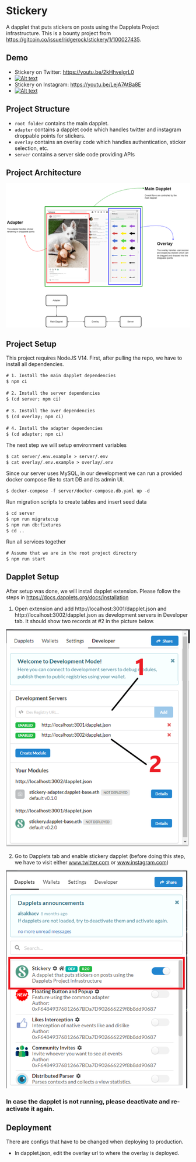 # Stickery

A dapplet that puts stickers on posts using the Dapplets Project infrastructure. This is a bounty project from https://gitcoin.co/issue/ridgerock/stickery/1/100027435.

## Demo
- Stickery on Twitter: https://youtu.be/2kHhvelgrL0
- [![Alt text](https://img.youtube.com/vi/2kHhvelgrL0/0.jpg)](https://www.youtube.com/watch?v=2kHhvelgrL0)
- Stickery on Instagram: https://youtu.be/LejA7AtBa8E
- [![Alt text](https://img.youtube.com/vi/LejA7AtBa8E/0.jpg)](https://www.youtube.com/watch?v=LejA7AtBa8E)

## Project Structure
- `root folder` contains the main dapplet.
- `adapter` contains a dapplet code which handles twitter and instagram droppable points for stickers.
- `overlay` contains an overlay code which handles authentication, sticker selection, etc.
- `server` contains a server side code providing APIs

## Project Architecture
<div width="100%">
  <img alt="dapplet-setup-1" src="docs/StickeryArchitecture.png"/>
</div>

## Project Setup

This project requires NodeJS V14. First, after pulling the repo, we have to install all dependencies.
```shell
# 1. Install the main dapplet dependencies
$ npm ci

# 2. Install the server dependencies
$ (cd server; npm ci)

# 3. Install the over dependencies
$ (cd overlay; npm ci)

# 4. Install the adapter dependencies
$ (cd adapter; npm ci)
```

The next step we will setup environment variables
```shell
$ cat server/.env.example > server/.env
$ cat overlay/.env.example > overlay/.env
```

Since our server uses MySQL, in our development we can run a provided docker compose file to start DB and its admin UI.
```shell
$ docker-compose -f server/docker-compose.db.yaml up -d
```

Run migration scripts to create tables and insert seed data
```shell
$ cd server
$ npm run migrate:up
$ npm run db:fixtures
$ cd ..
```

Run all services together
```shell
# Assume that we are in the root project directory
$ npm run start
```

## Dapplet Setup

After setup was done, we will install dapplet extension. Please follow the steps in https://docs.dapplets.org/docs/installation

1. Open extension and add http://localhost:3001/dapplet.json and http://localhost:3002/dapplet.json as development servers in Developer tab. It should show two records at #2 in the picture below.
<div width="100%">
  <img alt="dapplet-setup-1" src="docs/dapplet-setup-1.png"/>
</div>

2. Go to Dapplets tab and enable stickery dapplet (before doing this step, we have to visit either www.twitter.com or www.instagram.com)
<div width="100%">
  <img alt="dapplet-setup-1" src="docs/dapplet-setup-2.png"/>
</div>

### **In case the dapplet is not running, please deactivate and re-activate it again.**

## Deployment
There are configs that have to be changed when deploying to production.
- In dapplet.json, edit the overlay url to where the overlay is deployed.
